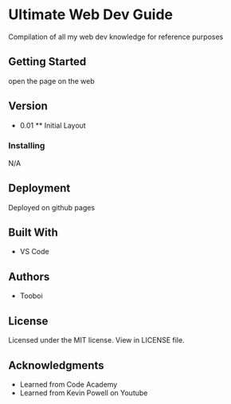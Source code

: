 # Ultimate Web Dev Guide
Compilation of all my web dev knowledge for reference purposes

## Getting Started

open the page on the web

## Version
  * 0.01
    ** Initial Layout
    
### Installing
N/A


## Deployment

Deployed on github pages

## Built With

  - VS Code

## Authors

  - Tooboi


## License

Licensed under the MIT license. View in LICENSE file.

## Acknowledgments

  - Learned from Code Academy
  - Learned from Kevin Powell on Youtube


